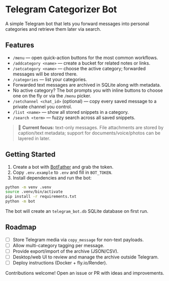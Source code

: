 # Telegram Categorizer Bot

A simple Telegram bot that lets you forward messages into personal categories and retrieve them later via search.

## Features

- `/menu` — open quick-action buttons for the most common workflows.
- `/addcategory <name>` — create a bucket for related notes or links.
- `/setcategory <name>` — choose the active category; forwarded messages will be stored there.
- `/categories` — list your categories.
- Forwarded text messages are archived in SQLite along with metadata.
- No active category? The bot prompts you with inline buttons to choose one on the fly or via the `/menu` picker.
- `/setchannel <chat_id>` (optional) — copy every saved message to a private channel you control.
- `/list <name>` — show all stored snippets in a category.
- `/search <term>` — fuzzy search across all saved snippets.

> 📌 **Current focus:** text-only messages. File attachments are stored by caption/text metadata; support for documents/voice/photos can be layered in later.

## Getting Started

1. Create a bot with [BotFather](https://core.telegram.org/bots#botfather) and grab the token.
2. Copy `.env.example` to `.env` and fill in `BOT_TOKEN`.
3. Install dependencies and run the bot:

```bash
python -m venv .venv
source .venv/bin/activate
pip install -r requirements.txt
python -m bot
```

The bot will create an `telegram_bot.db` SQLite database on first run.

## Roadmap

- [ ] Store Telegram media via `copy_message` for non-text payloads.
- [ ] Allow multi-category tagging per message.
- [ ] Provide export/import of the archive (JSON/CSV).
- [ ] Desktop/web UI to review and manage the archive outside Telegram.
- [ ] Deploy instructions (Docker + fly.io/Render).

Contributions welcome! Open an issue or PR with ideas and improvements.
